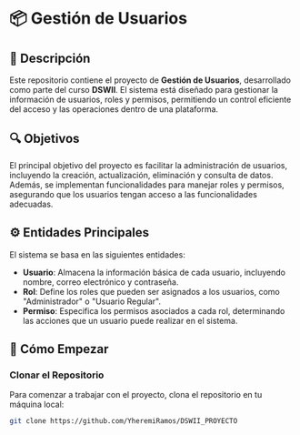 # 📦 Gestión de Usuarios

## 📝 Descripción
Este repositorio contiene el proyecto de **Gestión de Usuarios**, desarrollado como parte del curso **DSWII**. El sistema está diseñado para gestionar la información de usuarios, roles y permisos, permitiendo un control eficiente del acceso y las operaciones dentro de una plataforma.

## 🔍 Objetivos
El principal objetivo del proyecto es facilitar la administración de usuarios, incluyendo la creación, actualización, eliminación y consulta de datos. Además, se implementan funcionalidades para manejar roles y permisos, asegurando que los usuarios tengan acceso a las funcionalidades adecuadas.

## ⚙️ Entidades Principales
El sistema se basa en las siguientes entidades:

- **Usuario**: Almacena la información básica de cada usuario, incluyendo nombre, correo electrónico y contraseña.
- **Rol**: Define los roles que pueden ser asignados a los usuarios, como "Administrador" o "Usuario Regular".
- **Permiso**: Especifica los permisos asociados a cada rol, determinando las acciones que un usuario puede realizar en el sistema.

## 🚀 Cómo Empezar

### Clonar el Repositorio
Para comenzar a trabajar con el proyecto, clona el repositorio en tu máquina local:

```bash
git clone https://github.com/YheremiRamos/DSWII_PROYECTO